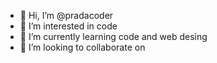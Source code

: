 - 👋 Hi, I’m @pradacoder
- 👀 I’m interested in code 
- 🌱 I’m currently learning code and web desing
- 💞️ I’m looking to collaborate on 


<!---
pradacoder/pradacoder is a ✨ special ✨ repository because its `README.md` (this file) appears on your GitHub profile.
You can click the Preview link to take a look at your changes.
--->
